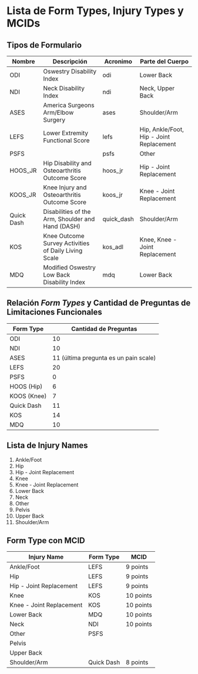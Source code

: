# Lista de Form Types, Injury Types y MCIDs

## Tipos de Formulario
| **Nombre** | **Descripción**                                      | **Acronimo** | **Parte del Cuerpo**                     |
| ---------- | ---------------------------------------------------- | ------------ | ---------------------------------------- |
| ODI        | Oswestry Disability Index                            | odi          | Lower Back                               |
| NDI        | Neck Disability Index                                | ndi          | Neck, Upper Back                         |
| ASES       | America Surgeons Arm/Elbow Surgery                   | ases         | Shoulder/Arm                             |
| LEFS       | Lower Extremity Functional Score                     | lefs         | Hip, Ankle/Foot, Hip - Joint Replacement |
| PSFS       |                                                      | psfs         | Other                                    |
| HOOS_JR    | Hip Disability and Osteoarthritis Outcome Score      | hoos_jr      | Hip - Joint Replacement                  |
| KOOS_JR    | Knee Injury and Osteoarthritis Outcome Score         | koos_jr      | Knee - Joint Replacement                 |
| Quick Dash | Disabilities of the Arm, Shoulder and Hand (DASH)    | quick_dash   | Shoulder/Arm                             |
| KOS        | Knee Outcome Survey Activities of Daily Living Scale | kos_adl      | Knee, Knee - Joint Replacement           |
| MDQ        | Modified Oswestry Low Back Disability Index          | mdq          | Lower Back                               |

## Relación *Form Types* y Cantidad de Preguntas de Limitaciones Funcionales
| **Form Type** | **Cantidad de Preguntas**             |
| ------------- | ------------------------------------- |
| ODI           | 10                                    |
| NDI           | 10                                    |
| ASES          | 11 (última pregunta es un pain scale) |
| LEFS          | 20                                    |
| PSFS          | 0                                     |
| HOOS (Hip)    | 6                                     |
| KOOS (Knee)   | 7                                     |
| Quick Dash    | 11                                    |
| KOS           | 14                                    |
| MDQ           | 10                                    |

## Lista de Injury Names
1. Ankle/Foot
2. Hip
3. Hip - Joint Replacement
4. Knee
5. Knee - Joint Replacement
6. Lower Back
7. Neck
8. Other
9. Pelvis
10. Upper Back
11. Shoulder/Arm


## Form Type con MCID
| **Injury Name**          | **Form Type** | **MCID**  |
| ------------------------ | ------------- | --------- |
| Ankle/Foot               | LEFS          | 9 points  |
| Hip                      | LEFS          | 9 points  |
| Hip - Joint Replacement  | LEFS          | 9 points  |
| Knee                     | KOS           | 10 points |
| Knee - Joint Replacement | KOS           | 10 points |
| Lower Back               | MDQ           | 10 points |
| Neck                     | NDI           | 10 points |
| Other                    | PSFS          |           |
| Pelvis                   |               |           |
| Upper Back               |               |           |
| Shoulder/Arm             | Quick Dash    | 8 points  |


